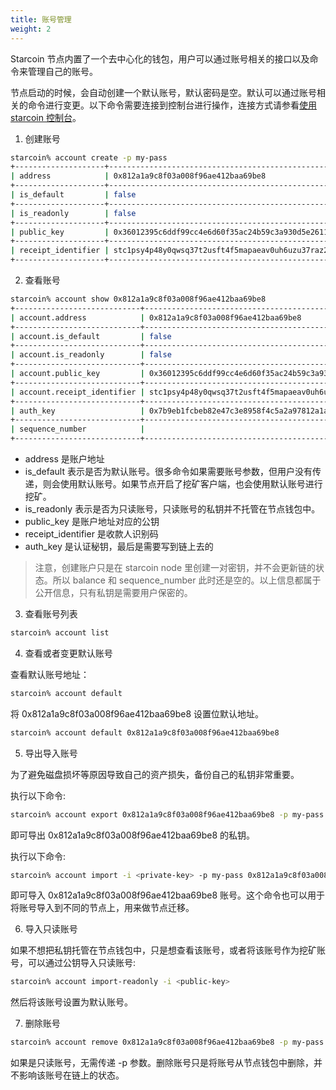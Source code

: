 ```yaml
---
title: 账号管理
weight: 2
---
```


Starcoin 节点内置了一个去中心化的钱包，用户可以通过账号相关的接口以及命令来管理自己的账号。

<!--more-->

节点启动的时候，会自动创建一个默认账号，默认密码是空。默认可以通过账号相关的命令进行变更。以下命令需要连接到控制台进行操作，连接方式请参看[使用 starcoin 控制台](./console)。

 1. 创建账号

```bash
starcoin% account create -p my-pass
+--------------------+------------------------------------------------------------------------------------------+
| address            | 0x812a1a9c8f03a008f96ae412baa69be8                                                       |
+--------------------+------------------------------------------------------------------------------------------+
| is_default         | false                                                                                    |
+--------------------+------------------------------------------------------------------------------------------+
| is_readonly        | false                                                                                    |
+--------------------+------------------------------------------------------------------------------------------+
| public_key         | 0x36012395c6ddf99cc4e6d60f35ac24b59c3a930d5e2611ac39d8bdfac2bfecf4                       |
+--------------------+------------------------------------------------------------------------------------------+
| receipt_identifier | stc1psy4p48y0qwsq37t2usft4f5mapaeav0uh6uzu37raz2c7nz692tcz2s6nj8s8gqgl94wgy4656d7szgl0sw |
+--------------------+------------------------------------------------------------------------------------------+

```

2. 查看账号

```bash
starcoin% account show 0x812a1a9c8f03a008f96ae412baa69be8
+----------------------------+------------------------------------------------------------------------------------------+
| account.address            | 0x812a1a9c8f03a008f96ae412baa69be8                                                       |
+----------------------------+------------------------------------------------------------------------------------------+
| account.is_default         | false                                                                                    |
+----------------------------+------------------------------------------------------------------------------------------+
| account.is_readonly        | false                                                                                    |
+----------------------------+------------------------------------------------------------------------------------------+
| account.public_key         | 0x36012395c6ddf99cc4e6d60f35ac24b59c3a930d5e2611ac39d8bdfac2bfecf4                       |
+----------------------------+------------------------------------------------------------------------------------------+
| account.receipt_identifier | stc1psy4p48y0qwsq37t2usft4f5mapaeav0uh6uzu37raz2c7nz692tcz2s6nj8s8gqgl94wgy4656d7szgl0sw |
+----------------------------+------------------------------------------------------------------------------------------+
| auth_key                   | 0x7b9eb1fcbeb82e47c3e8958f4c5a2a97812a1a9c8f03a008f96ae412baa69be8                       |
+----------------------------+------------------------------------------------------------------------------------------+
| sequence_number            |                                                                                          |
+----------------------------+------------------------------------------------------------------------------------------+

```

- address 是账户地址
- is_default 表示是否为默认账号。很多命令如果需要账号参数，但用户没有传递，则会使用默认账号。如果节点开启了挖矿客户端，也会使用默认账号进行挖矿。
- is_readonly 表示是否为只读账号，只读账号的私钥并不托管在节点钱包中。  
- public_key 是账户地址对应的公钥
- receipt_identifier 是收款人识别码  
- auth_key 是认证秘钥，最后是需要写到链上去的

> 注意，创建账户只是在 starcoin node 里创建一对密钥，并不会更新链的状态。所以 balance 和  sequence_number 此时还是空的。以上信息都属于公开信息，只有私钥是需要用户保密的。


3. 查看账号列表

```bash
starcoin% account list
```

4. 查看或者变更默认账号

查看默认账号地址：

```bash
starcoin% account default
```
将 0x812a1a9c8f03a008f96ae412baa69be8 设置位默认地址。
```bash
starcoin% account default 0x812a1a9c8f03a008f96ae412baa69be8
```

5. 导出导入账号

为了避免磁盘损坏等原因导致自己的资产损失，备份自己的私钥非常重要。

执行以下命令: 
```bash
starcoin% account export 0x812a1a9c8f03a008f96ae412baa69be8 -p my-pass
```
即可导出 0x812a1a9c8f03a008f96ae412baa69be8 的私钥。

执行以下命令:

```bash
starcoin% account import -i <private-key> -p my-pass 0x812a1a9c8f03a008f96ae412baa69be8
```

即可导入 0x812a1a9c8f03a008f96ae412baa69be8 账号。这个命令也可以用于将账号导入到不同的节点上，用来做节点迁移。

6. 导入只读账号

如果不想把私钥托管在节点钱包中，只是想查看该账号，或者将该账号作为挖矿账号，可以通过公钥导入只读账号:

```bash
starcoin% account import-readonly -i <public-key>  
```

然后将该账号设置为默认账号。

7. 删除账号

```bash
starcoin% account remove 0x812a1a9c8f03a008f96ae412baa69be8 -p my-pass
```

如果是只读账号，无需传递 -p 参数。删除账号只是将账号从节点钱包中删除，并不影响该账号在链上的状态。